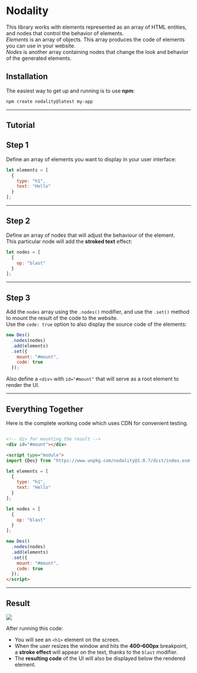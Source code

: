 # Nodality

This library works with elements represented as an array of HTML entities, and nodes that control the behavior of elements.  
*Elements* is an array of objects. This array produces the code of elements you can use in your website.  
*Nodes* is another array containing nodes that change the look and behavior of the generated elements.  



## Installation

The easiest way to get up and running is to use **npm**:

```bash
npm create nodality@latest my-app
```

---

## Tutorial
## Step 1

Define an array of elements you want to display in your user interface:

```js
let elements = [
  {
    type: "h1",
    text: "Hello"
  }
];
```

---

## Step 2

Define an array of nodes that will adjust the behaviour of the element.  
This particular node will add the **stroked text** effect:

```js
let nodes = [
  {
    op: "blast"
  }
];
```

---

## Step 3

Add the `nodes` array using the `.nodes()` modifier, and use the `.set()` method to mount the result of the code to the website.  
Use the `code: true` option to also display the source code of the elements:

```js
new Des()
  .nodes(nodes)
  .add(elements)
  .set({
    mount: "#mount",
    code: true
  });
```

Also define a `<div>` with `id="#mount"` that will serve as a root element to render the UI.

---

## Everything Together

Here is the complete working code which uses CDN for convenient testing.

```html

<!-- div for mounting the result -->
<div id="#mount"></div>

<script type="module">
import {Des} from "https://www.unpkg.com/nodality@1.0.7/dist/index.esm.js";

let elements = [
  {
    type: "h1",
    text: "Hello"
  }
];

let nodes = [
  {
    op: "blast"
  }
];

new Des()
  .nodes(nodes)
  .add(elements)
  .set({
    mount: "#mount",
    code: true
  });
</script>
```

---

## Result
<img src="https://nodalityjs.github.io/assets/images/image-2601c982f747c8e3977a2d588f61e040.png">

After running this code:

- You will see an `<h1>` element on the screen.
- When the user resizes the window and hits the **400–600px** breakpoint, a **stroke effect** will appear on the text, thanks to the `blast` modifier.
- The **resulting code** of the UI will also be displayed below the rendered element.
